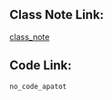 










## Class Note Link: 

[class_note](https://drive.google.com/file/d/1wz7KpI7vmILFRyf37GJfXqRLJsPZxPAt/view?usp=sharing)

## Code Link: 

`no_code_apatot`



